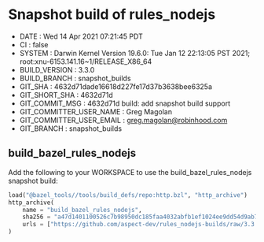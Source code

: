 # Snapshot build of rules_nodejs

+ DATE                     : Wed 14 Apr 2021 07:21:45 PDT
+ CI                       : false
+ SYSTEM                   : Darwin Kernel Version 19.6.0: Tue Jan 12 22:13:05 PST 2021; root:xnu-6153.141.16~1/RELEASE_X86_64
+ BUILD_VERSION            : 3.3.0
+ BUILD_BRANCH             : snapshot_builds
+ GIT_SHA                  : 4632d71dade16618d227fe17d37b3638bee6325a
+ GIT_SHORT_SHA            : 4632d71d
+ GIT_COMMIT_MSG           : 4632d71d build: add snapshot build support
+ GIT_COMMITTER_USER_NAME  : Greg Magolan
+ GIT_COMMITTER_USER_EMAIL : greg.magolan@robinhood.com
+ GIT_BRANCH               : snapshot_builds

## build_bazel_rules_nodejs
Add the following to your WORKSPACE to use the build_bazel_rules_nodejs snapshot build:
```python
load("@bazel_tools//tools/build_defs/repo:http.bzl", "http_archive")
http_archive(
    name = "build_bazel_rules_nodejs",
    sha256 = "a47d1401100526c7b98950dc185faa4032abfb1ef1024ee9dd54d9ab77a2cc15",
    urls = ["https://github.com/aspect-dev/rules_nodejs-builds/raw/3.3.0+4632d71d/build_bazel_rules_nodejs-snapshot_builds-snapshot.tar.gz"],
)
```
